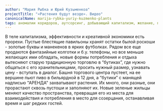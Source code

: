```yaml
---
author: "Мария Рыбка и Юрий Кузьменкоа"
projectTitle: "«Растения будут везде». Видео"
canonicalName: marija-rybka-yuriy-kuzmenko-plants
tags: аномалии коридоров, аутсорсинг, добывающий капитализм, желание, предмет, цифровой пролетариат, extensions, места прозрачности, саморазрушающиеся структуры, пвт
---
```

В теле капитализма, эффективности и креативной экономики есть прорехи. Пустые блестящие павильоны хранят остатки былой роскоши - золотые буквы и манекенов в ярких футболках. Рядом все еще продаются фантазийные колготки и б.у. телефоны, но все меньше желающих ими обладать, новые формы потребления и отдыха вытесняют старую традиционную торговлю в “бутиках”, где нужно общаться с его хранительницами, просить нужный размер, узнавать цену - вступать в диалог.
Башня торгового центра пустеет, на ее вершине пьют пиво в бильярдной в 12 дня, а “бутики” с манящей надписью "АРЕНДА" захватывают растения. Их много, они разные, они прорастают сквозь пустоши и заполняют их.
Новые зеленые жильцы меняют качество пространства, превращая его из места для взаимодействия и потребления в место для созерцания, останавливая время и шаг редких гостей.
